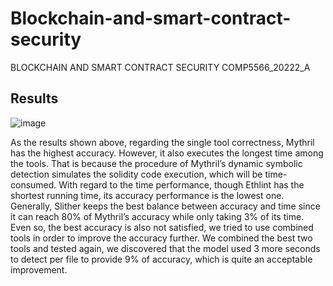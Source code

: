 # Blockchain-and-smart-contract-security
BLOCKCHAIN AND SMART CONTRACT SECURITY COMP5566_20222_A
## Results
![image](https://github.com/CharlesDjl/Blockchain-and-smart-contract-security/assets/51400996/24533774-077a-44d0-9073-f775ff19fa77)

As the results shown above, regarding the single tool correctness, Mythril has the highest accuracy. However, it also executes the longest time among the tools. That is because the procedure of Mythril’s dynamic symbolic detection simulates the solidity code execution, which will be time-consumed. With regard to the time performance, though Ethlint has the shortest running time, its accuracy performance is the lowest one. Generally, Slither keeps the best balance between accuracy and time since it can reach 80% of Mythril’s accuracy while only taking 3% of its time.
Even so, the best accuracy is also not satisfied, we tried to use combined tools in order to improve the accuracy further. We combined the best two tools and tested again, we discovered that the model used 3 more seconds to detect per file to provide 9% of accuracy, which is quite an acceptable improvement.
